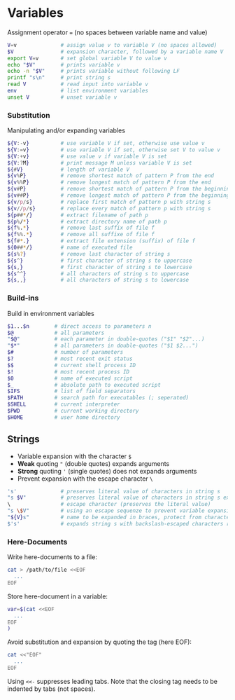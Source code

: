 
# Variables 

Assignment operator `=` (no spaces between variable name and value)

```bash
V=v              # assign value v to variable V (no spaces allowed)
$V               # expansion character, followed by a variable name V
export V=v       # set global variable V to value v
echo "$V"        # prints variable v
echo -n "$V"     # prints variable without following LF
printf "s\n"     # print string s
read V           # read input into variable v
env              # list environment variables
unset V          # unset variable v
```

### Substitution

Manipulating and/or expanding variables

```bash
${V:-v}          # use variable V if set, otherwise use value v
${V:=v}          # use variable V if set, otherwise set V to value v
${V:+v}          # use value v if variable V is set
${V:?M}          # print message M unless variable V is set
${#V}            # length of variable V
${v%P}           # remove shortest match of pattern P from the end  
${v%%P}          # remove longest match of pattern P from the end
${v#P}           # remove shortest match of pattern P from the beginning
${v##P}          # remove longest match of pattern P from the beginning
${v/p/s}         # replace first match of pattern p with string s
${v//p/s}        # replace every match of pattern p with string s 
${p##*/}         # extract filename of path p
${p%/*}          # extract directory name of path p
${f%.*}          # remove last suffix of file f
${f%%.*}         # remove all suffixe of file f
${f#*.}          # extract file extension (suffix) of file f
${0##*/}         # name of executed file
${s%?}           # remove last character of string s
${s^}            # first character of string s to uppercase
${s,}            # first character of string s to lowercase
${s^^}           # all characters of string s to uppercase
${s,,}           # all characters of string s to lowercase
```

### Build-ins

Build in environment variables

```bash
$1...$n        # direct access to parameters n
$@             # all parameters
"$@"           # each parameter in double-quotes ("$1" "$2"...)
"$*"           # all parameters in double-quotes ("$1 $2...")
$#             # number of parameters
$?             # most recent exit status
$$             # current shell process ID
$!             # most recent process ID
$0             # name of executed script
$_             # absolute path to executed script
$IFS           # list of field separators
$PATH          # search path for executables (; seperated)
$SHELL         # current interpreter
$PWD           # current working directory
$HOME          # user home directory
```

## Strings

* Variable expansion with the character `$`
* **Weak** quoting `"` (double quotes) expands arguments
* **Strong** quoting `'` (single quotes) does not expands arguments
* Prevent expansion with the escape character `\`

```bash
's'              # preserves literal value of characters in string s
"s $V"           # preserves literal value of characters in string s except $ \ ,
\                # escape character (preserves the literal value)
"s \$V"          # using an escape sequenze to prevent variable expansion
"${V}s"          # name to be expanded in braces, protect from characters not part of the name
$'s'             # expands string s with backslash-escaped characters replaced
```

### Here-Documents

Write here-documents to a file:

```bash
cat > /path/to/file <<EOF
  ...
EOF
```

Store here-document in a variable:

```bash
var=$(cat <<EOF
  ...
EOF
)
```

Avoid substitution and expansion by quoting the tag (here EOF):

```bash
cat <<"EOF"
  ...
EOF
```

Using `<<-` suppresses leading tabs. Note that the closing tag needs to be indented by tabs (not spaces).
